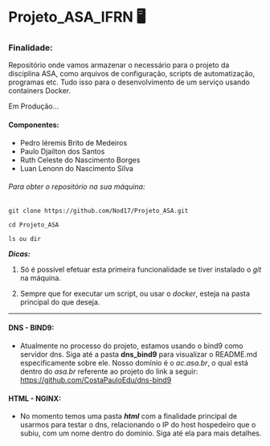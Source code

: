 # Projeto_ASA_IFRN  :desktop_computer:

### Finalidade:

Repositório onde vamos armazenar o necessário para o projeto da disciplina ASA, como arquivos de configuração, scripts de automatização, programas etc. Tudo isso para o desenvolvimento de um serviço usando containers Docker.

Em Produção...

#### Componentes:

- Pedro Iéremis Brito de Medeiros
- Paulo Djailton dos Santos
- Ruth Celeste do Nascimento Borges
- Luan Lenonn do Nascimento Silva

###### Para obter o repositório na sua máquina:

```shell
git clone https://github.com/Nod17/Projeto_ASA.git

cd Projeto_ASA

ls ou dir 
```

___Dicas:___

1. Só é possível efetuar esta primeira funcionalidade se tiver instalado o *git* na máquina.

2. Sempre que for executar um script, ou usar o *docker*, esteja na pasta principal do que deseja.

---

#### DNS - BIND9:

- Atualmente no processo do projeto, estamos usando o bind9 como servidor dns. Siga até a pasta __dns_bind9__ para visualizar o README.md especificamente sobre ele. Nosso domínio é o *ac.asa.br*, o qual está dentro do *asa.br* referente ao projeto do link a seguir: https://github.com/CostaPauloEdu/dns-bind9

#### HTML - NGINX:

- No momento temos uma pasta ___html___ com a finalidade principal de usarmos para testar o dns, relacionando o IP do host hospedeiro que o subiu, com um nome dentro do domínio. Siga até ela para mais detalhes.
